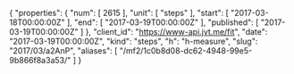 {
  "properties": {
    "num": [
      2615
    ],
    "unit": [
      "steps"
    ],
    "start": [
      "2017-03-18T00:00:00Z"
    ],
    "end": [
      "2017-03-19T00:00:00Z"
    ],
    "published": [
      "2017-03-19T00:00:00Z"
    ]
  },
  "client_id": "https://www-api.jvt.me/fit",
  "date": "2017-03-19T00:00:00Z",
  "kind": "steps",
  "h": "h-measure",
  "slug": "2017/03/a2AnP",
  "aliases": [
    "/mf2/1c0b8d08-dc62-4948-99e5-9b866f8a3a53/"
  ]
}
